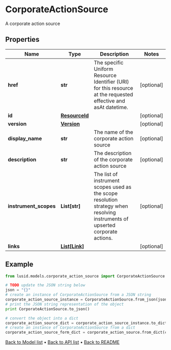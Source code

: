 # CorporateActionSource

A corporate action source

## Properties
Name | Type | Description | Notes
------------ | ------------- | ------------- | -------------
**href** | **str** | The specific Uniform Resource Identifier (URI) for this resource at the requested effective and asAt datetime. | [optional] 
**id** | [**ResourceId**](ResourceId.md) |  | [optional] 
**version** | [**Version**](Version.md) |  | [optional] 
**display_name** | **str** | The name of the corporate action source | [optional] 
**description** | **str** | The description of the corporate action source | [optional] 
**instrument_scopes** | **List[str]** | The list of instrument scopes used as the scope resolution strategy when resolving instruments of upserted corporate actions. | [optional] 
**links** | [**List[Link]**](Link.md) |  | [optional] 

## Example

```python
from lusid.models.corporate_action_source import CorporateActionSource

# TODO update the JSON string below
json = "{}"
# create an instance of CorporateActionSource from a JSON string
corporate_action_source_instance = CorporateActionSource.from_json(json)
# print the JSON string representation of the object
print CorporateActionSource.to_json()

# convert the object into a dict
corporate_action_source_dict = corporate_action_source_instance.to_dict()
# create an instance of CorporateActionSource from a dict
corporate_action_source_form_dict = corporate_action_source.from_dict(corporate_action_source_dict)
```
[Back to Model list](../README.md#documentation-for-models) &#8226; [Back to API list](../README.md#documentation-for-api-endpoints) &#8226; [Back to README](../README.md)


